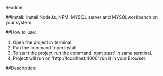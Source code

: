 Readme: 

##Install:
 Install NodeJs, NPM, MYSQL server and MYSQLworkbench on your system.

##How to use:
	
1) Open the project in terminal.
2) Run the command 'npm install'.
3) To start the project run the command 'npm start' in same terminal.
4) Project will run on 'http://localhost:4000' run it in your Browser.


##Description:

